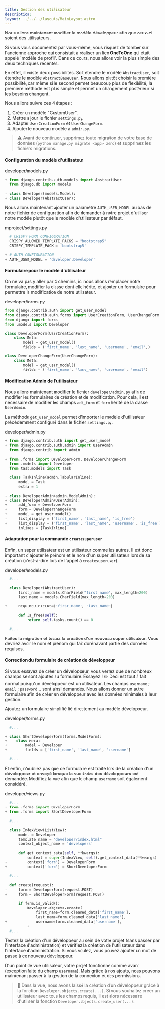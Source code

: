 ```yaml
---
title: Gestion des utilisateur
description: 
layout: ../../../layouts/MainLayout.astro
---
```


Nous allons maintenant modifier le modèle développeur afin que ceux-ci soient des utilisateurs.

Si vous vous documentez par vous-même, vous risquez de tomber sur l'ancienne approche qui consistait à réaliser un lien **OneToOne** qui était appelé `modèle de profil". Dans ce cours, nous allons voir la plus simple des deux techniques récentes.

En effet, il existe deux possibilités. Soit étendre le modèle `AbstractUser`, soit étendre le modèle `AbstractBaseUser`. Nous allons plutôt choisir la première possibilité, car même si le second permet beaucoup plus de flexibilité, la première méthode est plus simple et permet un changement postérieur si les besoins changent.

Nous allons suivre ces 4 étapes : 

1. Créer un modèle "CustomUser".
1. Mettre à jour le fichier `settings.py`.
1. Adapter `UserCreationForm` et `UserChangeForm`.
1. Ajouter le nouveau modèle à `admin.py`.

> ⚠️ Avant de continuer, supprimez toute migration de votre base de données (`python manage.py migrate <app> zero`) et supprimez les fichiers migrations.

#### Configuration du modèle d'utilisateur

<div class="path">developer/models.py</div>

``` python
+ from django.contrib.auth.models import AbstractUser 
  from django.db import models
  
- class Developer(models.Model):
+ class Developer(AbstractUser):                      
```

Nous allons maintenant ajouter un paramètre `AUTH_USER_MODEL` au bas de notre fichier de configuration afin de demander à notre projet d'utiliser notre modèle plutôt que le modèle d'utilisateur par défaut.

<div class="path">mproject/settings.py</div>

``` python
  # CRISPY FORM CONFIGURATION
  CRISPY_ALLOWED_TEMPLATE_PACKS = "bootstrap5"
  CRISPY_TEMPLATE_PACK = 'bootstrap5'
  
+ # AUTH CONFIGURATION 
+ AUTH_USER_MODEL = 'developer.Developer'
```

#### Formulaire pour le modèle d'utilisateur

On ne va pas y aller par 4 chemins, ici nous allons remplacer notre formulaire, modifier la classe dont elle hérite, et ajouter un formulaire pour
permettre la modification de notre utilisateur.

<div class="path">developer/forms.py</div>

``` python
from django.contrib.auth import get_user_model
from django.contrib.auth.forms import UserCreationForm, UserChangeForm
from django import forms
from .models import Developer

class DeveloperForm(UserCreationForm):
    class Meta:
        model = get_user_model()
        fields = ('first_name', 'last_name', 'username', 'email',)

class DeveloperChangeForm(UserChangeForm):
    class Meta:
        model = get_user_model()
        fields = ('first_name', 'last_name', 'username', 'email')

```

#### Modification Admin de l'utilisateur

Nous allons maintenant modifier le fichier `developer/admin.py` afin de modifier les formulaires de création et de modification.
Pour cela, il est nécessaire de modifier les champs `add_form` et `form` hérité de la classe `UserAdmin`.

La méthode `get_user_model` permet d'importer le modèle d'utilisateur précédemment configuré dans le fichier `settings.py`.

<div class="path">developer/admin.py</div>

``` python
+ from django.contrib.auth import get_user_model
+ from django.contrib.auth.admin import UserAdmin
  from django.contrib import admin
  
+ from .forms import DeveloperForm, DeveloperChangeForm
  from .models import Developer
  from task.models import Task
  
  class TaskInline(admin.TabularInline):
      model = Task
      extra = 1
  
- class DeveloperAdmin(admin.ModelAdmin):
+ class DeveloperAdmin(UserAdmin):
+     add_form = DeveloperForm
+     form = DeveloperChangeForm
+     model = get_user_model()
-     list_display = ('first_name', 'last_name', 'is_free')
+     list_display = ('first_name', 'last_name', 'username', 'is_free')
      inlines = [TaskInline]
```

#### Adaptation pour la commande `createsuperuser`

Enfin, un super utilisateur est un utilisateur comme les autres. Il est donc important d'ajouter le prénom et le nom d'un super utilisateur lors de sa création (c'est-à-dire lors de l'appel à `createsuperuser`).

<div class="path">developer/models.py</div>

``` python
  #...

  class Developer(AbstractUser):
      first_name = models.CharField("first name", max_length=200)
      last_name = models.CharField(max_length=200)
  
+     REQUIRED_FIELDS=['first_name', 'last_name'] 
  
      def is_free(self):
          return self.tasks.count() == 0

  #...
```

Faites la migration et testez la création d'un nouveau super utilisateur. Vous devriez avoir le nom et prénom qui fait dorénavant partie des données requises.

#### Correction du formulaire de création de développeur

Si vous essayez de créer un développeur, vous verrez que de nombreux champs se sont ajoutés au formulaire. Essayez ! ✏️ Ceci est tout à fait normal puisqu'un développeur est un utilisateur. Les champs `username` ; `email` ; `password`... sont ainsi demandés. Nous allons donner un autre formulaire afin de créer un développeur avec les données minimales à leur gestion.

Ajoutez un formulaire simplifié lié directement au modèle développeur.

<div class="path">developer/forms.py</div>

``` python
  #...

+ class ShortDeveloperForm(forms.ModelForm):             
+    class Meta:                                         
+        model = Developer                               
+        fields = ['first_name', 'last_name', 'username']

  #...
```

Et enfin, n'oubliez pas que ce formulaire est traité lors de la création d'un développeur et envoyé lorsque la vue `index` des développeurs est demandée. Modifiez la vue afin que le champ `username` soit également considéré.

<div class="path">developer/views.py</div>

``` python
  #...
- from .forms import DeveloperForm
+ from .forms import ShortDeveloperForm
  
  #...
  
  class IndexView(ListView):
      model = Developer
      template_name = "developer/index.html"
      context_object_name = 'developers'
  
      def get_context_data(self, **kwargs):
          context = super(IndexView, self).get_context_data(**kwargs)
-         context['form'] = DeveloperForm
+         context['form'] = ShortDeveloperForm
  
  #...
  
  def create(request):
-     form = DeveloperForm(request.POST)
+     form = ShortDeveloperForm(request.POST)
  
      if form.is_valid():
          Developer.objects.create(
              first_name=form.cleaned_data['first_name'],
              last_name=form.cleaned_data['last_name'],
+             username=form.cleaned_data['username'],
          )
  #...
```

Testez la création d'un développeur au sein de votre projet (sans passer par l'interface d'administration) et vérifiez la création de l'utilisateur dans l'interface d'administration. Si vous voulez, vous pouvez ajouter un mot de passe à ce nouveau développeur.

D'un point de vue utilisateur, votre projet fonctionne comme avant (exception faite du champ `username`). Mais grâce à nos ajouts, nous pouvons maintenant passer à la gestion de la connexion et des permissions.

> 📃
> Dans la vue, nous avons laissé la création d'un développeur grâce à la fonction
> `Developer.objects.create(...)`. Si vous souhaitez créer un utilisateur avec tous les champs requis, il est alors nécessaire d'utiliser la fonction `Developer.objects.create_user(...)`.